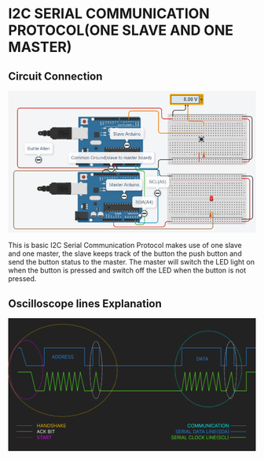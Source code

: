 # I2C SERIAL COMMUNICATION PROTOCOL(ONE SLAVE AND ONE MASTER)

## Circuit Connection
![Board Example From Lab](./I2C_Protocol.png)

This is basic I2C Serial Communication Protocol makes use of one slave and one master, the slave keeps track of the button the push button and send the button status to the master. The master will switch the LED light on when the button is pressed and switch off the LED when the button is not pressed.

## Oscilloscope lines Explanation
![Oscilloscope Explanation](./scilloscope.jpg)
